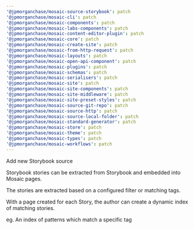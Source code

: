 ```yaml
---
'@jpmorganchase/mosaic-source-storybook': patch
'@jpmorganchase/mosaic-cli': patch
'@jpmorganchase/mosaic-components': patch
'@jpmorganchase/mosaic-labs-components': patch
'@jpmorganchase/mosaic-content-editor-plugin': patch
'@jpmorganchase/mosaic-core': patch
'@jpmorganchase/mosaic-create-site': patch
'@jpmorganchase/mosaic-from-http-request': patch
'@jpmorganchase/mosaic-layouts': patch
'@jpmorganchase/mosaic-open-api-component': patch
'@jpmorganchase/mosaic-plugins': patch
'@jpmorganchase/mosaic-schemas': patch
'@jpmorganchase/mosaic-serialisers': patch
'@jpmorganchase/mosaic-site': patch
'@jpmorganchase/mosaic-site-components': patch
'@jpmorganchase/mosaic-site-middleware': patch
'@jpmorganchase/mosaic-site-preset-styles': patch
'@jpmorganchase/mosaic-source-git-repo': patch
'@jpmorganchase/mosaic-source-http': patch
'@jpmorganchase/mosaic-source-local-folder': patch
'@jpmorganchase/mosaic-standard-generator': patch
'@jpmorganchase/mosaic-store': patch
'@jpmorganchase/mosaic-theme': patch
'@jpmorganchase/mosaic-types': patch
'@jpmorganchase/mosaic-workflows': patch
---
```


Add new Storybook source

Storybook stories can be extracted from Storybook and embedded into Mosaic pages.

The stories are extracted based on a configured filter or matching tags.

With a page created for each Story, the author can create a dynamic index of matching stories.

eg. An index of patterns which match a specific tag
